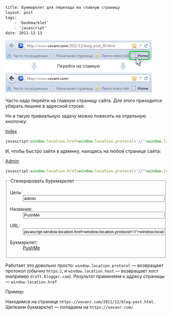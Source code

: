 ```
title: Букмарклет для перехода на главную страницу
layout: post
tags:
    - 'bookmarklet'
    - 'javascript'
date: 2011-12-13
```

![](/images/go-home-bookmarklet/go-home-bookmarklet__preview.png)

Часто надо перейти на главную страницу сайта. Для этого приходится убирать лишнее в адресной строке.

Но и такую тривиальную задачу можно повесить на отдельную кнопочку:

<a class="bookmarklet" href="javascript:window.location.href=window.location.protocol+'//'+window.location.host;void(0);" title="На главную">Index</a>

```javascript
javascript:window.location.href=window.location.protocol+'//'+window.location.host;void(0);
```

И, чтобы быстро зайти в админку, находясь на любой странице сайта:

<a class="bookmarklet" href="javascript:window.location.href=window.location.protocol+'//'+window.location.host+'/admin/';void(0);" title="Админка">Admin</a>

```javascript
javascript:window.location.href=window.location.protocol+'//'+window.location.host+'/admin/';void(0);
```

<fieldset>
<legend>Сгенерировать буркмарклет</legend>
	<dl class="form">
		<dt>
			<label for="p-go-home-link">Цель:</label>
		</dt>
		<dd>
			<input id="p-go-home-link" onchange="generateBookmarklet();" onkeyup="generateBookmarklet();" type="text" style="width:100%" value="admin">
		</dd>
	</dl>
	<dl class="form">
		<dt>
			<label for="p-go-home-name">Название:</label>
		</dt>
		<dd>
			<input id="p-go-home-name" onchange="setBookmarkletName();" onkeyup="setBookmarkletName();" type="text" style="width:100%" value="PushMe">
		</dd>
	</dl>
	<dl class="form">
		<dt>
			<label for="p-go-home-result">URL:</label>
		</dt>
		<dd>
			<input id="p-go-home-result" class="big" onclick="this.select();" readonly type="text" style="width:100%" value="javascript:window.location.href=window.location.protocol+'//'+window.location.host+'/admin/';void(0);">
		</dd>
	</dl>
	<dl class="form">
		<dt>
			<label for="p-go-home-button">Букмарклет:</label>
		</dt>
		<dd>
			<a id="p-go-home-button" class="bookmarklet" href="javascript:window.location.href=window.location.protocol+'//'+window.location.host+'/admin/';void(0);">PushMe</a>
		</dd>
	</dl>
</fieldset>

<script>
window.generateBookmarklet = function() {
	var link = document.getElementById('p-go-home-link').value;
	var result = "javascript:window.location.href=window.location.protocol+'//'+window.location.host+'/";
	if (link != '') {
		result += link;
	}
	result += "';void(0);";
	document.getElementById('p-go-home-result').value = result;
	document.getElementById('p-go-home-button').href = result;
};
window.setBookmarkletName = function() {
    document.getElementById('p-go-home-button').innerText = document.getElementById('p-go-home-name').value;
};
</script>

Работает это довольно просто: `window.location.protocol` — возвращает протокол (обычно `https:`), и `window.location.host` — возвращает хост (например `draft.blogger.com`). Результат применяем к адресу страницы — `window.location.href`

Пример:

Находимся на странице `https://vovanr.com/2011/12/blog-post.html`. Щелкаем букмарклет — попадаем на `https://vovanr.com/`
